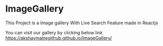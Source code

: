 # ImageGallery
This Project is a Image gallery With Live Search Feature made in Reactjs

You can visit our gallery by clicking below link
https://akshaymatregithub.github.io/ImageGallery/

